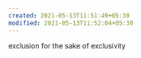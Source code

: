 ```yaml
---
created: 2021-05-13T11:51:49+05:30
modified: 2021-05-13T11:52:04+05:30
---
```


exclusion for the sake of exclusivity